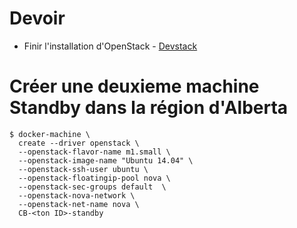# Devoir  

  * Finir l'installation d'OpenStack - [Devstack](DEVSTACK.md)
  
# Créer une deuxieme machine Standby dans la région d'Alberta

```
$ docker-machine \
  create --driver openstack \
  --openstack-flavor-name m1.small \
  --openstack-image-name "Ubuntu 14.04" \
  --openstack-ssh-user ubuntu \
  --openstack-floatingip-pool nova \
  --openstack-sec-groups default  \
  --openstack-nova-network \
  --openstack-net-name nova \
  CB-<ton ID>-standby
```
